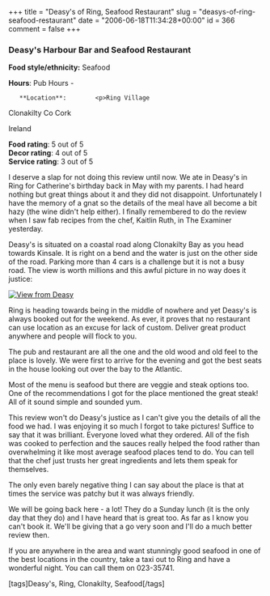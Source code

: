 +++
title = "Deasy's of Ring, Seafood Restaurant"
slug = "deasys-of-ring-seafood-restaurant"
date = "2006-06-18T11:34:28+00:00"
id = 366
comment = false
+++

  <div class='hreview'>         

### Deasy's Harbour Bar and Seafood Restaurant

**Food style/ethnicity:** Seafood

**Hours**: Pub Hours - 

       **Location**:        <p>Ring Village

Clonakilty               Co Cork

Ireland
      </p>        <div>**Food rating**: <span class="rating">5</span> out of 5<div class="sb-fullstar"> </div><div class="sb-fullstar"> </div><div class="sb-fullstar"> </div><div class="sb-fullstar"> </div><div class="sb-fullstar"> </div></div>    <div>**Decor rating**: <span class="rating">4</span> out of 5<div class="sb-fullstar"> </div><div class="sb-fullstar"> </div><div class="sb-fullstar"> </div><div class="sb-fullstar"> </div><div class="sb-emptystar"> </div></div>    <div>**Service rating**: <span class="rating">3</span> out of 5<div class="sb-fullstar"> </div><div class="sb-fullstar"> </div><div class="sb-fullstar"> </div><div class="sb-emptystar"> </div><div class="sb-emptystar"> </div></div>   <div class='description'>

I deserve a slap for not doing this review until now. We ate in Deasy's in Ring for Catherine's birthday back in May with my parents. I had heard nothing but great things about it and they did not disappoint. Unfortunately I have the memory of a gnat so the details of the meal have all become a bit hazy (the wine didn't help either). I finally remembered to do the review when I saw fab recipes from the chef, Kaitlin Ruth, in The Examiner yesterday.

Deasy's is situated on a coastal road along Clonakilty Bay as you head towards Kinsale. It is right on a bend and the water is just on the other side of the road. Parking more than 4 cars is a challenge but it is not a busy road. The view is worth millions and this awful picture in no way does it justice:

[![View from Deasy](http://static.flickr.com/45/169475910_8b17c1767e.jpg)](http://www.flickr.com/photos/bandon1/169475910/ "Photo Sharing")

Ring is heading towards being in the middle of nowhere and yet Deasy's is always booked out for the weekend. As ever, it proves that no restaurant can use location as an excuse for lack of custom. Deliver great product anywhere and people will flock to you.

The pub and restaurant are all the one and the old wood and old feel to the place is lovely. We were first to arrive for the evening and got the best seats in the house looking out over the bay to the Atlantic.

Most of the menu is seafood but there are veggie and steak options too. One of the recommendations I got for the place mentioned the great steak! All of it sound simple and sounded yum.

This review won't do Deasy's justice as I can't give you the details of all the food we had. I was enjoying it so much I forgot to take pictures! Suffice to say that it was brilliant. Everyone loved what they ordered. All of the fish was cooked to perfection and the sauces really helped the food rather than overwhelming it like most average seafood places tend to do. You can tell that the chef just trusts her great ingredients and lets them speak for themselves.

The only even barely negative thing I can say about the place is that at times the service was patchy but it was always friendly.

We will be going back here - a lot! They do a Sunday lunch (it is the only day that they do) and I have heard that is great too. As far as I know you can't book it. We'll be giving that a go very soon and I'll do a much better review then. 

If you are anywhere in the area and want stunningly good seafood in one of the best locations in the country, take a taxi out to Ring and have a wonderful night. You can call them on 023-35741.

[tags]Deasy's, Ring, Clonakilty, Seafood[/tags]
</div>     </div>
<script type="application/x-subnode; charset=utf-8">
       <!-- the following is structured blog data for machine readers. -->
       <subnode xmlns:data-view="http://www.w3.org/2003/g/data-view#" data-view:transformation="http://structuredblogging.org/subnode-to-rdf-interpreter.xsl" xmlns="http://www.structuredblogging.org/xmlns#subnode">
            <xml-structured-blog-entry xmlns="http://www.structuredblogging.org/xmlns">
              <generator id="wpsb-1" type="x-wpsb-post" version="1"/><review type="review/restaurant"><subject name="Deasy's Harbour Bar and Seafood Restaurant" ethnicity="Seafood"><location address="Ring Village" city="Clonakilty" postcode="Co Cork" country="Ireland"/><hours opening="Pub Hours"/></subject><foodrating max="5" min="0">5</foodrating><decorrating max="5" min="0">4</decorrating><servicerating max="5" min="0">3</servicerating><description>I deserve a slap for not doing this review until now. We ate in Deasy's in Ring for Catherine's birthday back in May with my parents. I had heard nothing but great things about it and they did not disappoint. Unfortunately I have the memory of a gnat so the details of the meal have all become a bit hazy (the wine didn't help either). I finally remembered to do the review when I saw fab recipes from the chef, Kaitlin Ruth, in The Examiner yesterday.

Deasy's is situated on a coastal road along Clonakilty Bay as you head towards Kinsale. It is right on a bend and the water is just on the other side of the road. Parking more than 4 cars is a challenge but it is not a busy road. The view is worth millions and this awful picture in no way does it justice:

&lt;a href= http://www.flickr.com/photos/bandon1/169475910/  title= Photo Sharing &gt;&lt;img src= http://static.flickr.com/45/169475910_8b17c1767e.jpg  width= 500  height= 375  alt= View from Deasy's Restaurant Ring Clonakilty  /&gt;&lt;/a&gt;

Ring is heading towards being in the middle of nowhere and yet Deasy's is always booked out for the weekend. As ever, it proves that no restaurant can use location as an excuse for lack of custom. Deliver great product anywhere and people will flock to you.

The pub and restaurant are all the one and the old wood and old feel to the place is lovely. We were first to arrive for the evening and got the best seats in the house looking out over the bay to the Atlantic.

Most of the menu is seafood but there are veggie and steak options too. One of the recommendations I got for the place mentioned the great steak! All of it sound simple and sounded yum.

This review won't do Deasy's justice as I can't give you the details of all the food we had. I was enjoying it so much I forgot to take pictures! Suffice to say that it was brilliant. Everyone loved what they ordered. All of the fish was cooked to perfection and the sauces really helped the food rather than overwhelming it like most average seafood places tend to do. You can tell that the chef just trusts her great ingredients and lets them speak for themselves.

The only even barely negative thing I can say about the place is that at times the service was patchy but it was always friendly.

We will be going back here - a lot! They do a Sunday lunch (it is the only day that they do) and I have heard that is great too. As far as I know you can't book it. We'll be giving that a go very soon and I'll do a much better review then. 

If you are anywhere in the area and want stunningly good seafood in one of the best locations in the country, take a taxi out to Ring and have a wonderful night. You can call them on 023-35741.

[tags]Deasy's, Ring, Clonakilty, Seafood[/tags]</description></review>
            </xml-structured-blog-entry>
       </subnode>
       </script>
